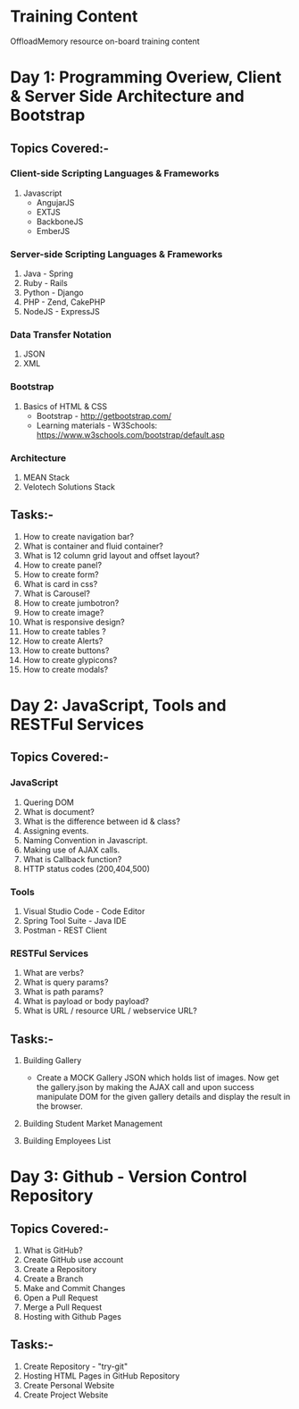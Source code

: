 # Training Content

OffloadMemory resource on-board training content 

# Day 1: Programming Overiew, Client & Server Side Architecture and Bootstrap 

## Topics Covered:-

### Client-side Scripting Languages & Frameworks

1. Javascript
   * AngujarJS
   * EXTJS
   * BackboneJS
   * EmberJS

### Server-side Scripting Languages & Frameworks

1. Java - Spring
2. Ruby - Rails
3. Python - Django
4. PHP - Zend, CakePHP
5. NodeJS - ExpressJS

### Data Transfer Notation

1. JSON
2. XML

### Bootstrap

1. Basics of HTML & CSS
   * Bootstrap - http://getbootstrap.com/
   * Learning materials - W3Schools: https://www.w3schools.com/bootstrap/default.asp

### Architecture

1. MEAN Stack
2. Velotech Solutions Stack

## Tasks:-

1. How to create navigation bar?
2. What is container and fluid container?
3. What is 12 column grid layout and offset layout?
4. How to create panel?
5. How to create form?
6. What is card in css?
7. What is Carousel?
8. How to create jumbotron?
9. How to create image?
10. What is responsive design?
11. How to create tables ?
12. How to create Alerts?
13. How to create buttons?
14. How to create glypicons?
15. How to create modals?

# Day 2: JavaScript, Tools and RESTFul Services

## Topics Covered:-

### JavaScript

1. Quering DOM
2. What is document?
3. What is the difference between id & class?
4. Assigning events.
5. Naming Convention in Javascript.
6. Making use of AJAX calls.
7. What is Callback function?
8. HTTP status codes (200,404,500)

### Tools

1. Visual Studio Code - Code Editor
2. Spring Tool Suite - Java IDE
3. Postman - REST Client

### RESTFul Services

1. What are verbs?
2. What is query params?
3. What is path params?
4. What is payload or body payload?
5. What is URL / resource URL / webservice URL?

## Tasks:-

1. Building Gallery
   - Create a MOCK Gallery JSON which holds list of images. Now get the gallery.json by making the AJAX call and upon success manipulate DOM for the given gallery details and display the result in the browser.
   
2. Building Student Market Management
   
3. Building Employees List

# Day 3: Github - Version Control Repository

## Topics Covered:-

1. What is GitHub?
2. Create GitHub use account
3. Create a Repository
4. Create a Branch
5. Make and Commit Changes
6. Open a Pull Request
7. Merge a Pull Request
8. Hosting with Github Pages

## Tasks:-

1. Create Repository - "try-git"
2. Hosting HTML Pages in GitHub Repository
3. Create Personal Website
4. Create Project Website
